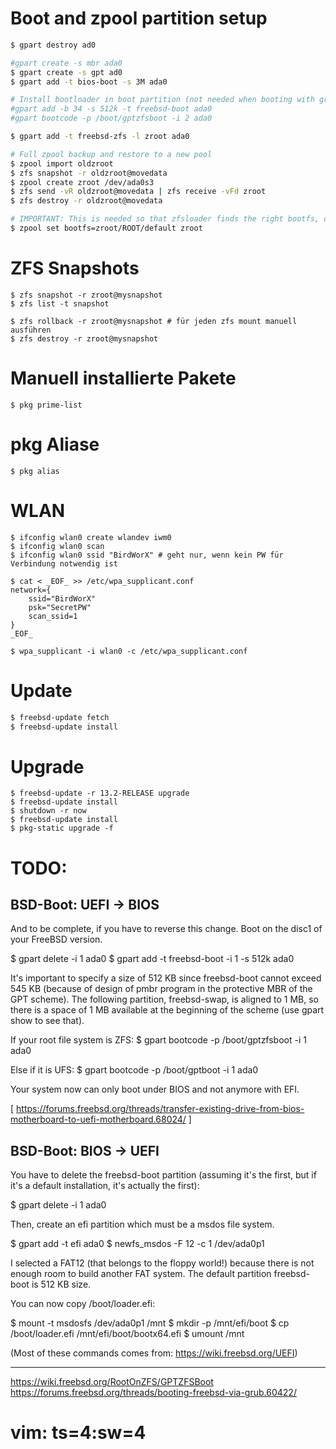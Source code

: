 # Boot and zpool partition setup

```bash
$ gpart destroy ad0

#gpart create -s mbr ada0
$ gpart create -s gpt ad0
$ gpart add -t bios-boot -s 3M ada0

# Install bootloader in boot partition (not needed when booting with grub)
#gpart add -b 34 -s 512k -t freebsd-boot ada0
#gpart bootcode -p /boot/gptzfsboot -i 2 ada0

$ gpart add -t freebsd-zfs -l zroot ada0

# Full zpool backup and restore to a new pool
$ zpool import oldzroot
$ zfs snapshot -r oldzroot@movedata
$ zpool create zroot /dev/ada0s3
$ zfs send -vR oldzroot@movedata | zfs receive -vFd zroot
$ zfs destroy -r oldzroot@movedata

# IMPORTANT: This is needed so that zfsloader finds the right bootfs, otherwise it will will complain about missing "loader.lua"
$ zpool set bootfs=zroot/ROOT/default zroot 
```
# ZFS Snapshots

```
$ zfs snapshot -r zroot@mysnapshot
$ zfs list -t snapshot

$ zfs rollback -r zroot@mysnapshot # für jeden zfs mount manuell ausführen
$ zfs destroy -r zroot@mysnapshot
```

# Manuell installierte Pakete

```
$ pkg prime-list
```

# pkg Aliase

```
$ pkg alias
```

# WLAN

```
$ ifconfig wlan0 create wlandev iwm0
$ ifconfig wlan0 scan
$ ifconfig wlan0 ssid "BirdWorX" # geht nur, wenn kein PW für Verbindung notwendig ist

$ cat < _EOF_ >> /etc/wpa_supplicant.conf
network={ 
    ssid="BirdWorX"
    psk="SecretPW"
    scan_ssid=1
}
_EOF_

$ wpa_supplicant -i wlan0 -c /etc/wpa_supplicant.conf
``````

# Update

```bash
$ freebsd-update fetch
$ freebsd-update install
```

# Upgrade 

```
$ freebsd-update -r 13.2-RELEASE upgrade
$ freebsd-update install
$ shutdown -r now
$ freebsd-update install
$ pkg-static upgrade -f
``````


# TODO:

## BSD-Boot: UEFI -> BIOS

And to be complete, if you have to reverse this change. Boot on the
disc1 of your FreeBSD version.

$ gpart delete -i 1 ada0
$ gpart add -t freebsd-boot -i 1 -s 512k ada0

It's important to specify a size of 512 KB since freebsd-boot cannot
exceed 545 KB (because of design of pmbr program in the protective MBR
of the GPT scheme). The following partition, freebsd-swap, is aligned to
1 MB, so there is a space of 1 MB available at the beginning of the
scheme (use gpart show to see that).

If your root file system is ZFS:
$ gpart bootcode -p /boot/gptzfsboot -i 1 ada0

Else if it is UFS:
$ gpart bootcode -p /boot/gptboot -i 1 ada0

Your system now can only boot under BIOS and not anymore with EFI.

[ https://forums.freebsd.org/threads/transfer-existing-drive-from-bios-motherboard-to-uefi-motherboard.68024/ ]

## BSD-Boot: BIOS -> UEFI 

You have to delete the freebsd-boot partition (assuming it's the first,
but if it's a default installation, it's actually the first):

$ gpart delete -i 1 ada0

Then, create an efi partition which must be a msdos file system.

$ gpart add -t efi ada0
$ newfs_msdos -F 12 -c 1 /dev/ada0p1

I selected a FAT12 (that belongs to the floppy world!) because there is
not enough room to build another FAT system. The default partition
freebsd-boot is 512 KB size.

You can now copy /boot/loader.efi:

$ mount -t msdosfs /dev/ada0p1 /mnt
$ mkdir -p /mnt/efi/boot
$ cp /boot/loader.efi /mnt/efi/boot/bootx64.efi
$ umount /mnt

(Most of these commands comes from: https://wiki.freebsd.org/UEFI)

---

https://wiki.freebsd.org/RootOnZFS/GPTZFSBoot
https://forums.freebsd.org/threads/booting-freebsd-via-grub.60422/

# vim: ts=4:sw=4
